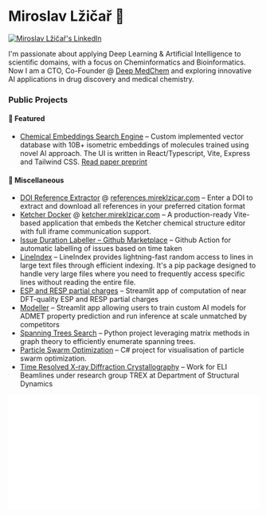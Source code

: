 # Miroslav Lžičař 👋
[![Miroslav Lžičař's LinkedIn](https://img.shields.io/badge/LinkedIn-Miroslav_Lžičař-blue?style=flat-square&logo=linkedin)](https://uk.linkedin.com/in/miroslavlzicar)

I'm passionate about applying Deep Learning & Artificial Intelligence to scientific domains, with a focus on Cheminformatics and Bioinformatics. Now I am a CTO, Co-Founder @ [Deep MedChem](https://deepmedchem.com/) and exploring innovative AI applications in drug discovery and medical chemistry.

### Public Projects

#### 🌟 Featured

* [Chemical Embeddings Search Engine](https://cheese-new.deepmedchem.com/) – Custom implemented vector database with 10B+ isometric embeddings of molecules trained using novel AI approach. The UI is written in React/Typescript, Vite, Express and Tailwind CSS. [Read paper preprint](https://chemrxiv.org/engage/chemrxiv/article-details/67250915f9980725cfcd1f6f)

#### 🍱 Miscellaneous

* [DOI Reference Extractor](https://github.com/mireklzicar/doi-reference-extractor) @ [references.mireklzicar.com](https://references.mireklzicar.com/) – Enter a DOI to extract and download all references in your preferred citation format
* [Ketcher Docker](https://github.com/mireklzicar/ketcher-docker) @ [ketcher.mireklzicar.com](https://ketcher.mireklzicar.com/) – A production-ready Vite-based application that embeds the Ketcher chemical structure editor with full iframe communication support.
* [Issue Duration Labeller – Github Marketplace](https://github.com/marketplace/actions/issue-duration-labeler) – Github Action for automatic labelling of issues based on time taken
* [LineIndex](https://github.com/mireklzicar/lineindex) – LineIndex provides lightning-fast random access to lines in large text files through efficient indexing. It's a pip package designed to handle very large files where you need to frequently access specific lines without reading the entire file.
* [ESP and RESP partial charges](https://electrostatics.deepmedchem.com/) – Streamlit app of computation of near DFT-quality ESP and RESP partial charges
* [Modeller](https://modeller.deepmedchem.com/) – Streamlit app allowing users to train custom AI models for ADMET property prediction and run inference at scale unmatched by competitors
* [Spanning Trees Search](https://github.com/mireklzicar/Spanning-trees-search) – Python project leveraging matrix methods in graph theory to efficiently enumerate spanning trees.
* [Particle Swarm Optimization](https://github.com/mireklzicar/Particle-Swarm-Optimization) – C# project for visualisation of particle swarm optimization.
* [Time Resolved X-ray Diffraction Crystallography](https://github.com/mireklzicar/Time-resolved-X-ray-diffraction-crystallography) – Work for ELI Beamlines under research group TREX at Department of Structural Dynamics

![Metrics](https://github.com/mireklzicar/mireklzicar/blob/main/metrics.plugin.isocalendar.svg)
